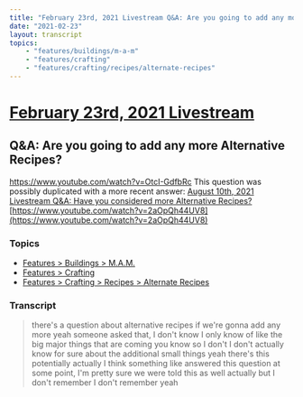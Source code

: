 ```yaml
---
title: "February 23rd, 2021 Livestream Q&A: Are you going to add any more Alternative Recipes?"
date: "2021-02-23"
layout: transcript
topics:
    - "features/buildings/m-a-m"
    - "features/crafting"
    - "features/crafting/recipes/alternate-recipes"
---
```

# [February 23rd, 2021 Livestream](../2021-02-23.md)
## Q&A: Are you going to add any more Alternative Recipes?
https://www.youtube.com/watch?v=OtcI-GdfbRc
This question was possibly duplicated with a more recent answer: [August 10th, 2021 Livestream Q&A: Have you considered more Alternative Recipes?](./yt-2aOpQh44UV8.md) [https://www.youtube.com/watch?v=2aOpQh44UV8](https://www.youtube.com/watch?v=2aOpQh44UV8)


### Topics
* [Features > Buildings > M.A.M.](../topics/features/buildings/m-a-m.md)
* [Features > Crafting](../topics/features/crafting.md)
* [Features > Crafting > Recipes > Alternate Recipes](../topics/features/crafting/recipes/alternate-recipes.md)

### Transcript

> there's a question about alternative recipes if we're gonna add any more yeah someone asked that, I don't know I only know of like the big major things that are coming you know so I don't I don't actually know for sure about the additional small things yeah there's this potentially actually I think something like answered this question at some point, I'm pretty sure we were told this as well actually but I don't remember I don't remember yeah
